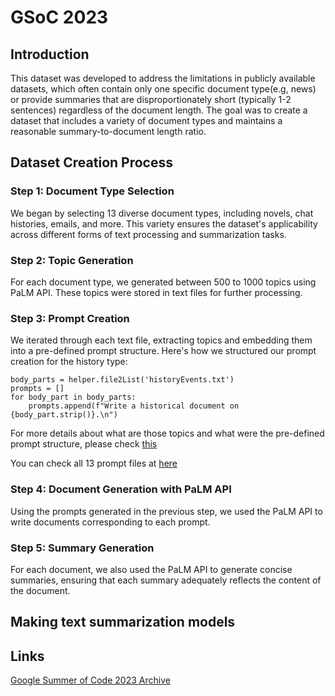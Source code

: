 # GSoC 2023

## Introduction
This dataset was developed to address the limitations in publicly available datasets, which often contain only one specific document type(e.g, news) or provide summaries that are disproportionately short (typically 1-2 sentences) regardless of the document length. The goal was to create a dataset that includes a variety of document types and maintains a reasonable summary-to-document length ratio.

## Dataset Creation Process

### Step 1: Document Type Selection

We began by selecting 13 diverse document types, including novels, chat histories, emails, and more. This variety ensures the dataset's applicability across different forms of text processing and summarization tasks.

### Step 2: Topic Generation

For each document type, we generated between 500 to 1000 topics using PaLM API. These topics were stored in text files for further processing. 


### Step 3: Prompt Creation

We iterated through each text file, extracting topics and embedding them into a pre-defined prompt structure. Here's how we structured our prompt creation for the history type:

```
body_parts = helper.file2List('historyEvents.txt')
prompts = []
for body_part in body_parts:
    prompts.append(f"Write a historical document on {body_part.strip()}.\n")
```

For more details about what are those topics and what were the pre-defined prompt structure, please check [this](https://github.com/seungjun-green/GSoC/tree/main/Project1/Prompts)

You can check all 13 prompt files at [here](https://github.com/seungjun-green/GSoC/tree/main/Project1/Prompts_text_files)

### Step 4: Document Generation with PaLM API

Using the prompts generated in the previous step, we used the PaLM API to write documents corresponding to each prompt.

### Step 5: Summary Generation

For each document, we also used the PaLM API to generate concise summaries, ensuring that each summary adequately reflects the content of the document.






## Making text summarization models




## Links

[Google Summer of Code 2023 Archive]()

